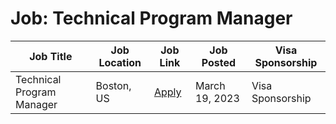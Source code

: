 # Job: Technical Program Manager

| Job Title | Job Location | Job Link | Job Posted | Visa Sponsorship |
| --- | --- | --- | --- | --- |
| Technical Program Manager | Boston, US | [Apply](https://jobs.hirewithleo.com/e-mobility.search1/technical-program-manager-63711) | March 19, 2023 | Visa Sponsorship |
